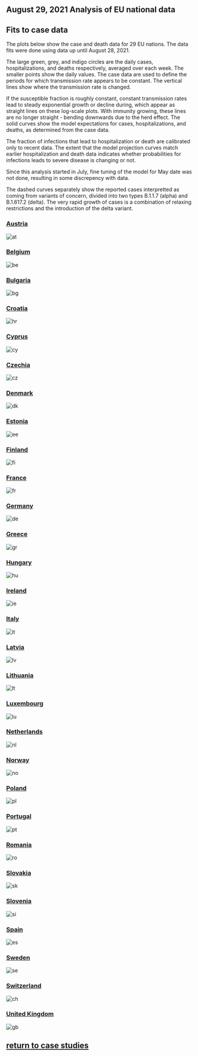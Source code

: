 ## August 29, 2021 Analysis of EU national data

## Fits to case data

The plots below show the case and death data for 29 EU nations.
The data fits were done using data up until August 28, 2021.

The large green, grey, and indigo circles are the daily cases, hospitalizations, and deaths respectively, averaged over each week.
The smaller points show the daily values.
The case data are used to define the periods for which transmission rate appears to be constant.
The vertical lines show where the transmission rate is changed.

If the susceptible fraction is roughly constant, constant transmission rates
lead to steady exponential growth or decline during, which appear as straight lines on
these log-scale plots.
With immunity growing, these lines are no longer straight - bending downwards due to the herd effect.
The solid curves show the model expectations for cases, hospitalizations, and deaths, as determined from
the case data.

The fraction of infections that lead to hospitalization or death are calibrated only to recent data.
The extent that the model projection curves match earlier hospitalization and death data
indicates whether probabilities for infections leads to severe disease is changing or not.

Since this analysis started in July, fine tuning of the model for May date was not done, resulting in
some discrepency with data.

The dashed curves separately show the reported cases interpretted as coming
from variants of
concern, divided into two types B.1.1.7 (alpha) and B.1.617.2 (delta).
The very rapid growth of cases is a combination of relaxing restrictions and the introduction of the delta variant.

### [Austria](img/at_2_9_0829.pdf)

![at](img/at_2_9_0829.png)

### [Belgium](img/be_2_9_0829.pdf)

![be](img/be_2_9_0829.png)

### [Bulgaria](img/bg_2_9_0829.pdf)

![bg](img/bg_2_9_0829.png)

### [Croatia](img/hr_2_9_0829.pdf)

![hr](img/hr_2_9_0829.png)

### [Cyprus](img/cy_2_9_0829.pdf)

![cy](img/cy_2_9_0829.png)

### [Czechia](img/cz_2_9_0829.pdf)

![cz](img/cz_2_9_0829.png)

### [Denmark](img/dk_2_9_0829.pdf)

![dk](img/dk_2_9_0829.png)

### [Estonia](img/ee_2_9_0829.pdf)

![ee](img/ee_2_9_0829.png)

### [Finland](img/fi_2_9_0829.pdf)

![fi](img/fi_2_9_0829.png)

### [France](img/fr_2_9_0829.pdf)

![fr](img/fr_2_9_0829.png)

### [Germany](img/de_2_9_0829.pdf)

![de](img/de_2_9_0829.png)

### [Greece](img/gr_2_9_0829.pdf)

![gr](img/gr_2_9_0829.png)

### [Hungary](img/hu_2_9_0829.pdf)

![hu](img/hu_2_9_0829.png)

### [Ireland](img/ie_2_9_0829.pdf)

![ie](img/ie_2_9_0829.png)

### [Italy](img/it_2_9_0829.pdf)

![it](img/it_2_9_0829.png)

### [Latvia](img/lv_2_9_0829.pdf)

![lv](img/lv_2_9_0829.png)

### [Lithuania](img/lt_2_9_0829.pdf)

![lt](img/lt_2_9_0829.png)

### [Luxembourg](img/lu_2_9_0829.pdf)

![lu](img/lu_2_9_0829.png)

### [Netherlands](img/nl_2_9_0829.pdf)

![nl](img/nl_2_9_0829.png)

### [Norway](img/no_2_9_0829.pdf)

![no](img/no_2_9_0829.png)

### [Poland](img/pl_2_9_0829.pdf)

![pl](img/pl_2_9_0829.png)

### [Portugal](img/pt_2_9_0829.pdf)

![pt](img/pt_2_9_0829.png)

### [Romania](img/ro_2_9_0829.pdf)

![ro](img/ro_2_9_0829.png)

### [Slovakia](img/sk_2_9_0829.pdf)

![sk](img/sk_2_9_0829.png)

### [Slovenia](img/si_2_9_0829.pdf)

![si](img/si_2_9_0829.png)

### [Spain](img/es_2_9_0829.pdf)

![es](img/es_2_9_0829.png)

### [Sweden](img/se_2_9_0829.pdf)

![se](img/se_2_9_0829.png)

### [Switzerland](img/ch_2_9_0829.pdf)

![ch](img/ch_2_9_0829.png)

### [United Kingdom](img/gb_2_9_0829.pdf)

![gb](img/gb_2_9_0829.png)


## [return to case studies](../index.md)

